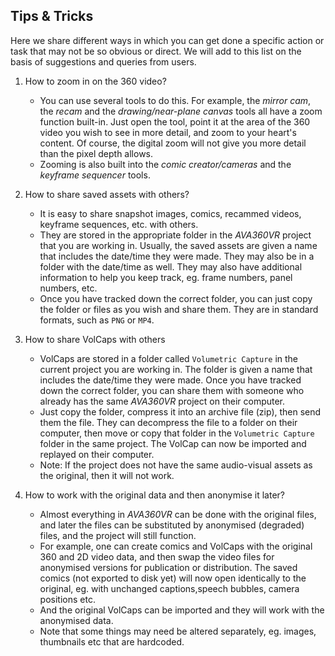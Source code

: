 ## Tips & Tricks

Here we share different ways in which you can get done a specific action or task that may not be so obvious or direct.
We will add to this list on the basis of suggestions and queries from users.

1. How to zoom in on the 360 video?
    - You can use several tools to do this.
    For example, the *mirror cam*, the *recam* and the *drawing/near-plane canvas* tools all have a zoom function built-in.
    Just open the tool, point it at the area of the 360 video you wish to see in more detail, and zoom to your heart's content.
    Of course, the digital zoom will not give you more detail than the pixel depth allows.
    - Zooming is also built into the *comic creator/cameras* and the *keyframe sequencer* tools.

1. How to share saved assets with others?
    - It is easy to share snapshot images, comics, recammed videos, keyframe sequences, etc. with others.
    - They are stored in the appropriate folder in the _AVA360VR_ project that you are working in.
    Usually, the saved assets are given a name that includes the date/time they were made.
    They may also be in a folder with the date/time as well.
    They may also have additional information to help you keep track, eg. frame numbers, panel numbers, etc.
    - Once you have tracked down the correct folder, you can just copy the folder or files as you wish and share them.
    They are in standard formats, such as `PNG` or `MP4`.

1. How to share VolCaps with others
    - VolCaps are stored in a folder called `Volumetric Capture` in the current project you are working in.
    The folder is given a name that includes the date/time they were made.
    Once you have tracked down the correct folder, you can share them with someone who already has the same _AVA360VR_ project on their computer.
    - Just copy the folder, compress it into an archive file (zip), then send them the file.
    They can decompress the file to a folder on their computer, then move or copy that folder in the `Volumetric Capture` folder in the same project.
    The VolCap can now be imported and replayed on their computer.
    - Note: If the project does not have the same audio-visual assets as the original, then it will not work.

1. How to work with the original data and then anonymise it later?
    - Almost everything in _AVA360VR_ can be done with the original files, and later the files can be substituted by anonymised (degraded) files, and the project will still function.
    - For example, one can create comics and VolCaps with the original 360 and 2D video data, and then swap the video files for anonymised versions for publication or distribution.
    The saved comics (not exported to disk yet) will now open identically to the original, eg. with unchanged captions,speech bubbles, camera positions etc.
    - And the original VolCaps can be imported and they will work with the anonymised data.
    - Note that some things may need be altered separately, eg. images, thumbnails etc that are hardcoded.

 